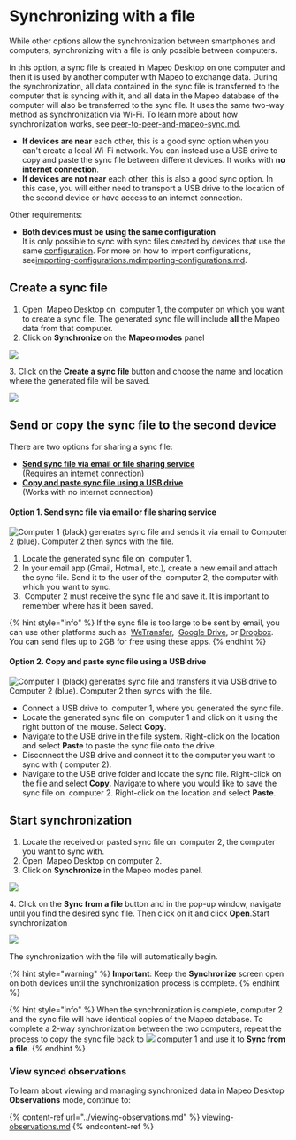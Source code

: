 # Synchronizing with a file

While other options allow the synchronization between smartphones and computers, synchronizing with a file is only possible between computers.

In this option, a sync file is created in Mapeo Desktop on one computer and then it is used by another computer with Mapeo to exchange data. During the synchronization, all data contained in the sync file is transferred to the computer that is syncing with it, and all data in the Mapeo database of the computer will also be transferred to the sync file. It uses the same two-way method as synchronization via Wi-Fi. To learn more about how synchronization works, see [peer-to-peer-and-mapeo-sync.md](../../../../overview/about-mapeo/peer-to-peer-and-mapeo-sync.md "mention").

* **If devices are near** each other, this is a good sync option when you can't create a local Wi-Fi network. You can instead use a <img src="../../../../.gitbook/assets/USB_stick_memory.png" alt="" data-size="line" />USB drive to copy and paste the sync file between different devices. It works with <img src="../../../../.gitbook/assets/Computer_no_internet_icon.png" alt="" data-size="line" />**no internet connection**.
* **If devices are not near** each other, this is also a good sync option. In this case, you will either need to transport a <img src="../../../../.gitbook/assets/USB_stick_memory.png" alt="" data-size="line" />USB drive to the location of the second device or have access to an <img src="../../../../.gitbook/assets/Computer-no-internet-icon.png" alt="" data-size="line" />internet connection.&#x20;

Other requirements:&#x20;

* **Both devices must be using the same configuration**\
It is only possible to sync with sync files created by devices that use the same [configuration](../../../will-mapeo-work-out-of-the-box-for-me/default-configuration.md#about-configurations). For more on how to import configurations, see[importing-configurations.md](../../../mapeo-desktop-installation-setup/importing-configurations.md "mention")[importing-configurations.md](../../../mapeo-mobile-installation-setup/importing-configurations.md "mention").

## Create a sync file

1. Open <img src="../../../../.gitbook/assets/Md-icon.png" alt="" data-size="line" /> Mapeo Desktop on <img src="../../../../.gitbook/assets/laptop-icon.png" alt="" data-size="line" /> computer 1, the computer on which you want to create a sync file. The generated sync file will include **all** the Mapeo data from that computer.
2. Click on **Synchronize** on the **Mapeo modes** panel

![](../../../../.gitbook/assets/Md\_Synchronize\_mode.jpg)

3\. Click on the **Create a sync file** button and choose the name and location where the generated file will be saved.

![](../../../../.gitbook/assets/Md\_sync\_create\_syncfile.jpg)

## Send or copy the sync file to the second device

There are two options for sharing a sync file:

* [**Send sync file via email or file sharing service**](synchronizing-with-a-file.md#send-sync-file-via-email-or-file-sharing-service)\
(Requires an <img src="../../../../.gitbook/assets/Computer-no-internet-icon.png" alt="" data-size="line" />internet connection)
* [**Copy and paste sync file using a USB drive**](synchronizing-with-a-file.md#option-2.-copy-pasting-it-among-different-devices-with-no-internet-connection-you-will-need-a-usb-dr)\
(Works with <img src="../../../../.gitbook/assets/Computer_no_internet_icon.png" alt="" data-size="line" />no internet connection)

#### **Option 1. Send sync file via email or file sharing service**

![Computer 1 (black) generates sync file and sends it via email to Computer 2 (blue).&#x20;
Computer 2 then syncs with the file. ](../../../../.gitbook/assets/Md\_sync\_with\_file\_send\_via\_internet.jpg)

1. Locate the generated sync file on <img src="../../../../.gitbook/assets/laptop-icon.png" alt="" data-size="line" /> computer 1.
2. In your email app (<img src="../../../../.gitbook/assets/Gmail-logo.png" alt="" data-size="line" />Gmail, <img src="../../../../.gitbook/assets/HOTMAIL_icon.jpg" alt="" data-size="line" />Hotmail, etc.), create a new email and attach the sync file. Send it to the user of the <img src="../../../../.gitbook/assets/laptop-blue-icon.png" alt="" data-size="line" /> computer 2, the computer with which you want to sync.
3. <img src="../../../../.gitbook/assets/laptop-blue-icon.png" alt="" data-size="line" /> Computer 2 must receive the sync file and save it. It is important to remember where has it been saved.

{% hint style="info" %}
If the sync file is too large to be sent by email, you can use other platforms such as <img src="../../../../.gitbook/assets/WE_TRANSFER.png" alt="" data-size="line" /> [WeTransfer](https://wetransfer.com), <img src="../../../../.gitbook/assets/drive.png" alt="" data-size="line" /> [Google Drive](https://www.google.com/drive/), or <img src="../../../../.gitbook/assets/DROPBOX.jpg" alt="" data-size="line" />[Dropbox](https://www.dropbox.com). You can send files up to 2GB for free using these apps.
{% endhint %}

#### **Option 2. Copy and paste sync file using a USB drive**

![Computer 1 (black) generates sync file and transfers it via USB drive to Computer 2 (blue).
Computer 2 then syncs with the file.](../../../../.gitbook/assets/Md\_Sync\_with\_file\_via\_USB.jpg)



* Connect a <img src="../../../../.gitbook/assets/USB_stick_memory.png" alt="" data-size="line" />USB drive to <img src="../../../../.gitbook/assets/laptop-icon.png" alt="" data-size="line" /> computer 1, where you generated the sync file.
* Locate the generated sync file on <img src="../../../../.gitbook/assets/laptop-icon.png" alt="" data-size="line" /> computer 1 and click on it using the right button of the mouse. Select **Copy**.
* Navigate to the <img src="../../../../.gitbook/assets/USB_stick_memory.png" alt="" data-size="line" />USB drive in the file system. Right-click on the location and select **Paste** to paste the sync file onto the drive.
* Disconnect the <img src="../../../../.gitbook/assets/USB_stick_memory.png" alt="" data-size="line" />USB drive and connect it to the computer you want to sync with (<img src="../../../../.gitbook/assets/laptop-blue-icon.png" alt="" data-size="line" /> computer 2).
* Navigate to the <img src="../../../../.gitbook/assets/USB_stick_memory.png" alt="" data-size="line" />USB drive folder and locate the sync file. Right-click on the file and select **Copy**. Navigate to where you would like to save the sync file on <img src="../../../../.gitbook/assets/laptop-blue-icon.png" alt="" data-size="line" /> computer 2. Right-click on the location and select **Paste**.

## Start synchronization

1. Locate the received or pasted sync file on <img src="../../../../.gitbook/assets/laptop-blue-icon.png" alt="" data-size="line" /> computer 2, the computer you want to sync with.
2. Open <img src="../../../../.gitbook/assets/Md-icon.png" alt="" data-size="line" /> Mapeo Desktop on <img src="../../../../.gitbook/assets/laptop-blue-icon.png" alt="" data-size="line" />computer 2.
3. Click on **Synchronize** in the Mapeo modes panel.

![](../../../../.gitbook/assets/Md\_Synchronize\_mode.jpg)

4\. Click on the **Sync from a file** button and in the pop-up window, navigate until you find the desired sync file. Then click on it and click **Open**.Start synchronization

![](../../../../.gitbook/assets/Md\_sync\_from\_file.jpg)

The synchronization with the file will automatically begin.&#x20;

{% hint style="warning" %}
**Important**: Keep the **Synchronize** screen open on both devices until the synchronization process is complete.
{% endhint %}

{% hint style="info" %}
When the synchronization is complete, <img src="../../../../.gitbook/assets/laptop-blue-icon.png" alt="" data-size="line" />computer 2 and the sync file will have identical copies of the Mapeo database. To complete a 2-way synchronization between the two computers, repeat the process to copy the sync file back to ![](../../../../.gitbook/assets/laptop-icon.png) computer 1 and use it to **Sync from a file**.
{% endhint %}

### View synced observations

To learn about viewing and managing synchronized data in Mapeo Desktop **Observations** mode, continue to:

{% content-ref url="../viewing-observations.md" %}
[viewing-observations.md](../viewing-observations.md)
{% endcontent-ref %}
